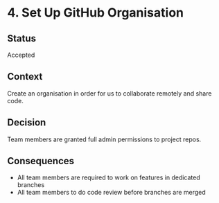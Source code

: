 # 4. Set Up GitHub Organisation

## Status

Accepted

## Context

Create an organisation in order for us to collaborate remotely and share code.

## Decision

Team members are granted full admin permissions to project repos.

## Consequences

* All team members are required to work on features in dedicated branches
* All team members to do code review before branches are merged
